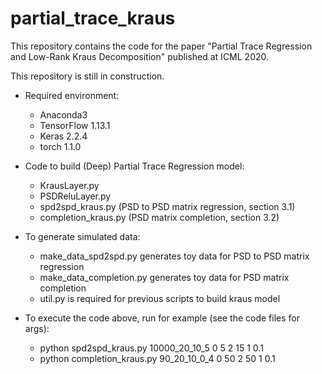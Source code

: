 # partial_trace_kraus

This repository contains the code for the paper "Partial Trace Regression and Low-Rank Kraus Decomposition" published at ICML 2020.

This repository is still in construction.

* Required environment:
  - Anaconda3
  - TensorFlow 1.13.1 
  - Keras 2.2.4
  - torch 1.1.0

* Code to build (Deep) Partial Trace Regression model:
  - KrausLayer.py
  - PSDReluLayer.py
  - spd2spd_kraus.py (PSD to PSD matrix regression, section 3.1)
  - completion_kraus.py (PSD matrix completion, section 3.2)

* To generate simulated data:
  - make_data_spd2spd.py generates toy data for PSD to PSD matrix regression
  - make_data_completion.py generates toy data for PSD matrix completion
  - util.py is required for previous scripts to build kraus model

* To execute the code above, run for example (see the code files for args): 
  - python spd2spd_kraus.py 10000_20_10_5 0 5 2 15 1 0.1
  - python completion_kraus.py 90_20_10_0_4 0 50 2 50 1 0.1

